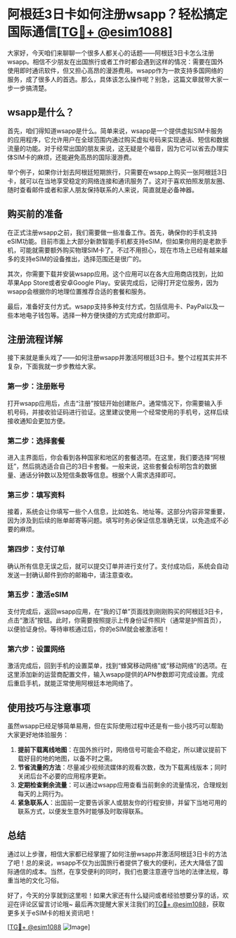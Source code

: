 # 阿根廷3日卡如何注册wsapp？轻松搞定国际通信[[TG💪+ @esim1088](https://t.me/s/esim1088)]

大家好，今天咱们来聊聊一个很多人都关心的话题——阿根廷3日卡怎么注册wsapp。相信不少朋友在出国旅行或者工作时都会遇到这样的情况：需要在国外使用即时通讯软件，但又担心高昂的漫游费用。wsapp作为一款支持多国网络的服务，成了很多人的首选。那么，具体该怎么操作呢？别急，这篇文章就带大家一步一步搞清楚。

## wsapp是什么？

首先，咱们得知道wsapp是什么。简单来说，wsapp是一个提供虚拟SIM卡服务的应用程序，它允许用户在全球范围内通过购买虚拟号码来实现通话、短信和数据流量的功能。对于经常出国的朋友来说，这无疑是个福音，因为它可以省去办理实体SIM卡的麻烦，还能避免高昂的国际漫游费。

举个例子，如果你计划去阿根廷短期旅行，只需要在wsapp上购买一张阿根廷3日卡，就可以在当地享受稳定的网络连接和通讯服务了。这对于喜欢拍照发朋友圈、随时查看邮件或者和家人朋友保持联系的人来说，简直就是必备神器。

## 购买前的准备

在正式注册wsapp之前，我们需要做一些准备工作。首先，确保你的手机支持eSIM功能。目前市面上大部分新款智能手机都支持eSIM，但如果你用的是老款手机，可能就需要额外购买物理SIM卡了。不过不用担心，现在市场上已经有越来越多的支持eSIM的设备推出，选择范围还是很广的。

其次，你需要下载并安装wsapp应用。这个应用可以在各大应用商店找到，比如苹果App Store或者安卓Google Play。安装完成后，记得打开定位服务，因为wsapp会根据你的地理位置推荐合适的套餐和服务。

最后，准备好支付方式。wsapp支持多种支付方式，包括信用卡、PayPal以及一些本地电子钱包等。选择一种方便快捷的方式完成付款即可。

## 注册流程详解

接下来就是重头戏了——如何注册wsapp并激活阿根廷3日卡。整个过程其实并不复杂，下面我就一步步教给大家。

### 第一步：注册账号

打开wsapp应用后，点击“注册”按钮开始创建账户。通常情况下，你需要输入手机号码，并接收验证码进行验证。这里建议使用一个经常使用的手机号，这样后续接收通知会更加方便。

### 第二步：选择套餐

进入主界面后，你会看到各种国家和地区的套餐选项。在这里，我们要选择“阿根廷”，然后挑选适合自己的3日卡套餐。一般来说，这些套餐会标明包含的数据量、通话分钟数以及短信条数等信息。根据个人需求选择即可。

### 第三步：填写资料

接着，系统会让你填写一些个人信息，比如姓名、地址等。这部分内容非常重要，因为涉及到后续的账单邮寄等问题。填写时务必保证信息准确无误，以免造成不必要的麻烦。

### 第四步：支付订单

确认所有信息无误之后，就可以提交订单并进行支付了。支付成功后，系统会自动发送一封确认邮件到你的邮箱中，请注意查收。

### 第五步：激活eSIM

支付完成后，返回wsapp应用，在“我的订单”页面找到刚刚购买的阿根廷3日卡，点击“激活”按钮。此时，你需要按照提示上传身份证件照片（通常是护照首页），以便验证身份。等待审核通过后，你的eSIM就会被激活啦！

### 第六步：设置网络

激活完成后，回到手机的设置菜单，找到“蜂窝移动网络”或“移动网络”的选项。在这里添加新的运营商配置文件，输入wsapp提供的APN参数即可完成设置。完成后重启手机，就能正常使用阿根廷本地网络了。

## 使用技巧与注意事项

虽然wsapp已经足够简单易用，但在实际使用过程中还是有一些小技巧可以帮助大家更好地体验服务：

1. **提前下载离线地图**：在国外旅行时，网络信号可能会不稳定，所以建议提前下载好目的地的地图，以备不时之需。
2. **节省流量的方法**：尽量减少视频流媒体的观看次数，改为下载离线版本；同时关闭后台不必要的应用程序更新。
3. **定期检查剩余流量**：可以通过wsapp应用查看当前剩余的流量情况，合理规划每天的上网行为。
4. **紧急联系人**：出国前一定要告诉家人或朋友你的行程安排，并留下当地可用的联系方式，以便发生意外时能够及时取得联系。

## 总结

通过以上步骤，相信大家都已经掌握了如何注册wsapp并激活阿根廷3日卡的方法了吧！总的来说，wsapp不仅为出国旅行者提供了极大的便利，还大大降低了国际通信的成本。当然，在享受便利的同时，我们也要注意遵守当地的法律法规，尊重当地的文化习俗。

好了，今天的分享就到这里啦！如果大家还有什么疑问或者经验想要分享的话，欢迎在评论区留言讨论哦~ 最后再次提醒大家关注我们的[TG💪+ @esim1088](https://t.me/s/esim1088)，获取更多关于eSIM卡的相关资讯吧！

[[TG💪+ @esim1088](https://t.me/s/esim1088) ![Image](https://i.postimg.cc/4NQfJmqS/Snipaste-2025-05-13-00-14-12.png)]
